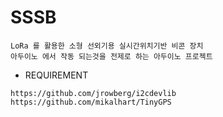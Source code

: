 # SSSB
```
LoRa 를 활용한 소형 선외기용 실시간위치기반 비콘 장치
아두이노 에서 작동 되는것을 전제로 하는 아두이노 프로젝트
```

- REQUIREMENT
```
https://github.com/jrowberg/i2cdevlib
https://github.com/mikalhart/TinyGPS
```